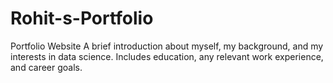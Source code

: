# Rohit-s-Portfolio
Portfolio Website 
A brief introduction about myself, my background, and my interests in data science. Includes education, any relevant work experience, and career goals. 
 